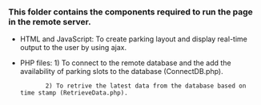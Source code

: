 ### This folder contains the components required to run the page in the remote server.

* HTML and JavaScript: To create parking layout and display real-time output to the user by using ajax.

* PHP files: 1) To connect to the remote database and the add the availability of parking slots to the database (ConnectDB.php).

             2) To retrive the latest data from the database based on time stamp (RetrieveData.php).

